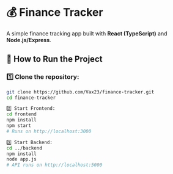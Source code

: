 # 💰 Finance Tracker

A simple finance tracking app built with **React (TypeScript)** and **Node.js/Express**.

## 🚀 How to Run the Project

### 1️⃣ Clone the repository:
```bash
git clone https://github.com/Vax23/finance-tracker.git
cd finance-tracker

2️⃣ Start Frontend:
cd frontend
npm install
npm start
# Runs on http://localhost:3000

3️⃣ Start Backend:
cd ../backend
npm install
node app.js
# API runs on http://localhost:5000
